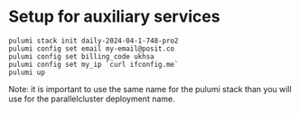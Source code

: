 # Setup for auxiliary services

```
pulumi stack init daily-2024-04-1-748-pro2
pulumi config set email my-email@posit.co
pulumi config set billing_code ukhsa
pulumi config set my_ip `curl ifconfig.me`
pulumi up 
```

Note: it is important to use the same name for the pulumi stack than you will use for the parallelcluster deployment name. 
